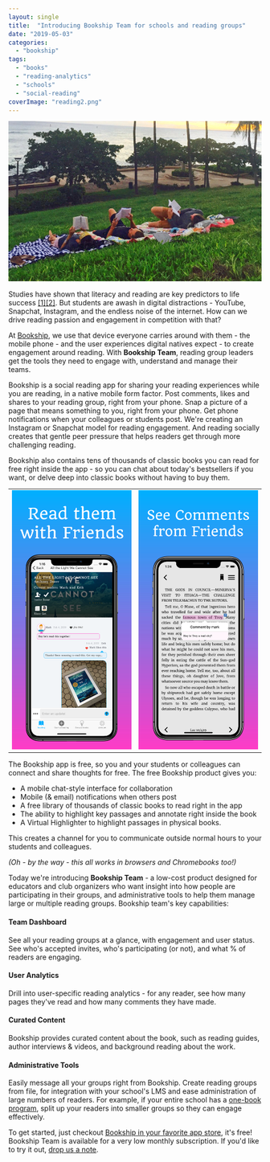 ```yaml
---
layout: single
title:  "Introducing Bookship Team for schools and reading groups"
date: "2019-05-03"
categories: 
  - "bookship"
tags: 
  - "books"
  - "reading-analytics"
  - "schools"
  - "social-reading"
coverImage: "reading2.png"
---
```


![](/assets/images/reading2.png)

Studies have shown that literacy and reading are key predictors to life success [\[1\]\[2\]](https://psycnet.apa.org/buy/2011-00167-001). But students are awash in digital distractions - YouTube, Snapchat, Instagram, and the endless noise of the internet. How can we drive reading passion and engagement in competition with that?

At [Bookship](https://www.bookshipapp.com), we use that device everyone carries around with them - the mobile phone - and the user experiences digital natives expect - to create engagement around reading. With **Bookship Team**, reading group leaders get the tools they need to engage with, understand and manage their teams.

Bookship is a social reading app for sharing your reading experiences while you are reading, in a native mobile form factor. Post comments, likes and shares to your reading group, right from your phone. Snap a picture of a page that means something to you, right from your phone. Get phone notifications when your colleagues or students post. We're creating an Instagram or Snapchat model for reading engagement. And reading socially creates that gentle peer pressure that helps readers get through more challenging reading.

Bookship also contains tens of thousands of classic books you can read for free right inside the app - so you can chat about today's bestsellers if you want, or delve deep into classic books without having to buy them.

<table class="wp-block-table has-fixed-layout is-style-regular"><tbody><tr><td><img src="/assets/images/2_iPhoneXs_Chat_framed.png"></td><td><img src="/assets/images/7_iPhoneX_Reader_Comment_framed.png"></td></tr></tbody></table>

The Bookship app is free, so you and your students or colleagues can connect and share thoughts for free. The free Bookship product gives you:

- A mobile chat-style interface for collaboration
- Mobile (& email) notifications when others post
- A free library of thousands of classic books to read right in the app
- The ability to highlight key passages and annotate right inside the book
- A Virtual Highlighter to highlight passages in physical books.

This creates a channel for you to communicate outside normal hours to your students and colleagues.

_(Oh - by the way - this all works in browsers and Chromebooks too!)_

Today we're introducing **Bookship Team** - a low-cost product designed for educators and club organizers who want insight into how people are participating in their groups, and administrative tools to help them manage large or multiple reading groups. Bookship team's key capabilities:

#### Team Dashboard  

See all your reading groups at a glance, with engagement and user status. See who's accepted invites, who's participating (or not), and what % of readers are engaging.

#### **User Analytics**

Drill into user-specific reading analytics - for any reader, see how many pages they've read and how many comments they have made.

#### **Curated Content**

Bookship provides curated content about the book, such as reading guides, author interviews & videos, and background reading about the work.

#### **Administrative Tools**

Easily message all your groups right from Bookship. Create reading groups from file, for integration with your school's LMS and ease administration of large numbers of readers. For example, if your entire school has a [one-book program](https://cla.purdue.edu/english/bigread/index.html), split up your readers into smaller groups so they can engage effectively.

To get started, just checkout [Bookship in your favorite app store](https://www.bookshipapp.com/download), it's free! Bookship Team is available for a very low monthly subscription. If you'd like to try it out, [drop us a note](mailto:info@thehawaiiproject.com).
